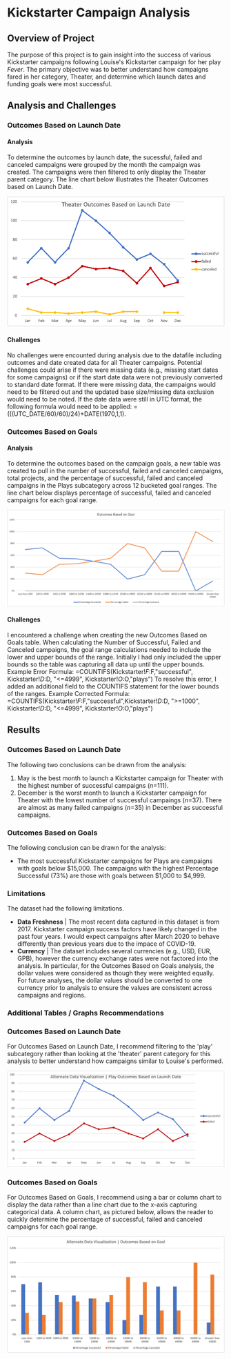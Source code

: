 # Kickstarter Campaign Analysis

## Overview of Project
The purpose of this project is to gain insight into the success of various Kickstarter campaigns following Louise's Kickstarter campaign for her play *Fever*. The primary objective was to better understand how campaigns fared in her category, Theater, and determine which launch dates and funding goals were most successful. 

## Analysis and Challenges
### Outcomes Based on Launch Date
#### Analysis
To determine the outcomes by launch date, the sucessful, failed and canceled campaigns were grouped by the month the campaign was created. The campaigns were then filtered to only display the Theater parent category. The line chart below illustrates the Theater Outcomes based on Launch Date. 

![Outcomes Based on Launch Date](https://github.com/rabascoh/kickstarter-analysis/blob/main/Resources/Theater_Outcomes_vs_Launch.png)

#### Challenges
No challenges were encounted during analysis due to the datafile including outcomes and date created data for all Theater campaigns. Potential challenges could arise if there were missing data (e.g., missing start dates for some campaigns) or if the start date data were not previously converted to standard date format. If there were missing data, the campaigns would need to be filtered out and the updated base size/missing data exclusion would need to be noted. If the date data were still in UTC format, the following formula would need to be applied: =(((UTC_DATE/60)/60)/24)+DATE(1970,1,1). 

### Outcomes Based on Goals
#### Analysis
To determine the outcomes based on the campaign goals, a new table was created to pull in the number of successful, failed and canceled campaigns, total projects, and the percentage of successful, failed and canceled campaigns in the Plays subcategory across 12 bucketed goal ranges. The line chart below displays percentage of successful, failed and canceled campaigns for each goal range. 

![Outcomes Based on Goal](https://github.com/rabascoh/kickstarter-analysis/blob/main/Resources/Outcomes_vs_Goals.png)

#### Challenges
I encountered a challenge when creating the new Outcomes Based on Goals table. When calculating the Number of Successful, Failed and Canceled campaigns, the goal range calculations needed to include the lower and upper bounds of the range. Initially I had only included the upper bounds so the table was capturing all data up until the upper bounds. 
Example Error Formula: =COUNTIFS(Kickstarter!$F:$F,"successful", Kickstarter!$D:$D, "<=4999", Kickstarter!$O:$O,"plays")
To resolve this error, I added an additional field to the COUNTIFS statement for the lower bounds of the ranges. 
Example Corrected Formula: =COUNTIFS(Kickstarter!$F:$F,"successful",Kickstarter!$D:$D, ">=1000", Kickstarter!$D:$D, "<=4999", Kickstarter!$O:$O,"plays")

## Results
### Outcomes Based on Launch Date
The following two conclusions can be drawn from the analysis:
1. May is the best month to launch a Kickstarter campaign for Theater with the highest number of successful campaigns (*n*=111). 
2. December is the worst month to launch a Kickstarter campaign for Theater with the lowest number of successful campaings (*n*=37). There are almost as many failed campaigns (*n*=35) in December as successful campaigns. 

### Outcomes Based on Goals
The following conclusion can be drawn for the analysis: 
* The most successful Kickstarter campaigns for Plays are campaigns with goals below $15,000. The campaigns with the highest Percentage Successful (73%) are those with goals between $1,000 to $4,999. 

### Limitations
The dataset had the following limitations. 
* **Data Freshness** | The most recent data captured in this dataset is from 2017. Kickstarter campaign success factors have likely changed in the past four years. I would expect campaigns after March 2020 to behave differently than previous years due to the impace of COVID-19. 
* **Currency** | The dataset includes several currencies (e.g., USD, EUR, GPB), however the currency exchange rates were not factored into the analysis. In particular, for the Outcomes Based on Goals analysis, the dollar values were considered as though they were weighted equally. For future analyses, the dollar values should be converted to one currency prior to analysis to ensure the values are consistent across campaigns and regions. 

### Additional Tables / Graphs Recommendations

### Outcomes Based on Launch Date
For Outcomes Based on Launch Date, I recommend filtering to the 'play' subcategory rather than looking at the 'theater' parent category for this analysis to better understand how campaigns similar to Louise's performed. 

![Alt Outcomes Based on Launch Date](https://github.com/rabascoh/kickstarter-analysis/blob/main/Resources/Alt_Theater_Outcomes_vs_Launch.png)

### Outcomes Based on Goals
For Outcomes Based on Goals, I recommend using a bar or column chart to display the data rather than a line chart due to the x-axis capturing categorical data. A column chart, as pictured below, allows the reader to quickly determine the percentage of successful, failed and canceled campaigns for each goal range. 

![Alt Outcomes Based on Goals](https://github.com/rabascoh/kickstarter-analysis/blob/main/Resources/Alt_Outcomes_vs_Goals.png)




